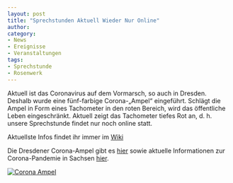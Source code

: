 ```yaml
---
layout: post
title: "Sprechstunden Aktuell Wieder Nur Online"
author: 
category:
- News
- Ereignisse
- Veranstaltungen
tags:
- Sprechstunde
- Rosenwerk
---
```


Aktuell ist das Coronavirus auf dem Vormarsch, so auch in Dresden. Deshalb wurde eine fünf-farbige Corona-„Ampel“ eingeführt. Schlägt die Ampel in Form eines Tachometer in den roten Bereich, wird das öffentliche Leben eingeschränkt. Aktuell zeigt das Tachometer tiefes Rot an, d. h. unsere Sprechstunde findet nur noch online statt.

Aktuellste Infos findet ihr immer im [Wiki](https://wiki.freifunk-dresden.de/index.php/Freifunk-Sprechstunde)

Die Dresdener Corona-Ampel gibt es [hier](https://2ffd.de/corona) sowie aktuelle Informationen zur Corona-Pandemie in Sachsen [hier](https://www.coronavirus.sachsen.de/).

<a href="https://2ffd.de/corona"><img src="{{ site.url }}{{ site.baseurl }}/downloads/corona_tacho-2020-10-23.png" alt="Corona Ampel" /></a><br/>